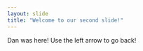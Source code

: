 ```yaml
---
layout: slide
title: "Welcome to our second slide!"
---
```

Dan was here!
Use the left arrow to go back!
